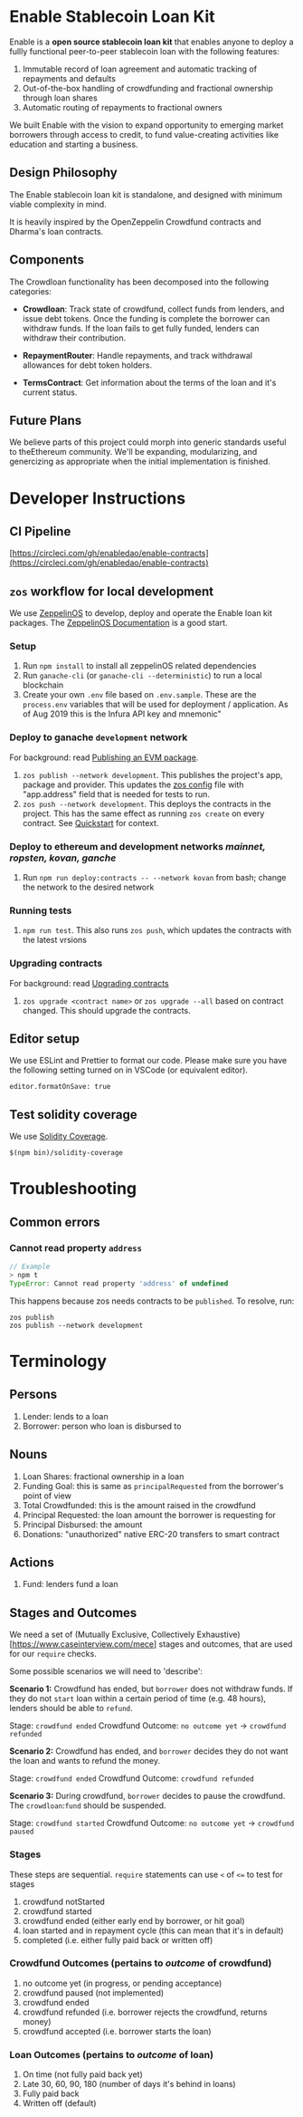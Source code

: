 # Enable Stablecoin Loan Kit

Enable is a **open source stablecoin loan kit** that enables anyone to deploy a fullly functional peer-to-peer stablecoin loan with the following features:

1. Immutable record of loan agreement and automatic tracking of repayments and defaults
2. Out-of-the-box handling of crowdfunding and fractional ownership through loan shares
3. Automatic routing of repayments to fractional owners

We built Enable with the vision to expand opportunity to emerging market borrowers through access to credit, to fund value-creating activities like education and starting a business.

## Design Philosophy

The Enable stablecoin loan kit is standalone, and designed with minimum viable complexity in mind.

It is heavily inspired by the OpenZeppelin Crowdfund contracts and Dharma's loan contracts.

## Components

The Crowdloan functionality has been decomposed into the following categories:

- **Crowdloan**: Track state of crowdfund, collect funds from lenders, and issue debt tokens. Once the funding is complete the borrower can withdraw funds. If the loan fails to get fully funded, lenders can withdraw their contribution.

- **RepaymentRouter**: Handle repayments, and track withdrawal allowances for debt token holders.

- **TermsContract**: Get information about the terms of the loan and it's current status.

## Future Plans

We believe parts of this project could morph into generic standards useful to theEthereum community. We'll be expanding, modularizing, and genercizing as appropriate when the initial implementation is finished.

# Developer Instructions

## CI Pipeline

[https://circleci.com/gh/enabledao/enable-contracts](https://circleci.com/gh/enabledao/enable-contracts)

## `zos` workflow for local development

We use [ZeppelinOS](https://docs.zeppelinos.org/docs/start.html) to develop, deploy and operate the Enable loan kit packages. The [ZeppelinOS Documentation](https://docs.zeppelinos.org/docs/start.html) is a good start.

### Setup

1. Run `npm install` to install all zeppelinOS related dependencies
2. Run `ganache-cli` (or `ganache-cli --deterministic`) to run a local blockchain
3. Create your own `.env` file based on `.env.sample`. These are the `process.env` variables that will be used for deployment / application. As of Aug 2019 this is the Infura API key and mnemonic"

### Deploy to ganache `development` network

For background: read [Publishing an EVM package](https://docs.zeppelinos.org/docs/publishing.html).

1. `zos publish --network development`. This publishes the project's app, package and provider. This updates the [zos config](https://docs.zeppelinos.org/docs/configuration.html) file with "app.address" field that is needed for tests to run.
2. `zos push --network development`. This deploys the contracts in the project. This has the same effect as running `zos create` on every contract. See [Quickstart](https://docs.zeppelinos.org/docs/first.html) for context.

### Deploy to ethereum and development networks *mainnet, ropsten, kovan, ganche*
1. Run `npm run deploy:contracts -- --network kovan` from bash; change the network to the desired network

### Running tests

1. `npm run test`. This also runs `zos push`, which updates the contracts with the latest vrsions

### Upgrading contracts

For background: read [Upgrading contracts](https://docs.zeppelinos.org/docs/first.html#upgrading-your-contract)

1. `zos upgrade <contract name>` or `zos upgrade --all` based on contract changed. This should upgrade the contracts.

## Editor setup

We use ESLint and Prettier to format our code. Please make sure you have the following setting turned on in VSCode (or equivalent editor).

```
editor.formatOnSave: true
```

## Test solidity coverage

We use [Solidity Coverage](https://github.com/sc-forks/solidity-coverage).

```
$(npm bin)/solidity-coverage
```

# Troubleshooting

## Common errors

### Cannot read property `address`

```javascript
// Example
> npm t
TypeError: Cannot read property 'address' of undefined
```

This happens because zos needs contracts to be `published`. To resolve, run:

```
zos publish
zos publish --network development
```


# Terminology

## Persons

1. Lender: lends to a loan
2. Borrower: person who loan is disbursed to

## Nouns

1. Loan Shares: fractional ownership in a loan
2. Funding Goal: this is same as `principalRequested` from the borrower's point of view
3. Total Crowdfunded: this is the amount raised in the crowdfund
4. Principal Requested: the loan amount the borrower is requesting for
5. Principal Disbursed: the amount
6. Donations: "unauthorized" native ERC-20 transfers to smart contract

## Actions

1. Fund: lenders fund a loan

## Stages and Outcomes

We need a set of (Mutually Exclusive, Collectively Exhaustive)[https://www.caseinterview.com/mece] stages and outcomes, that are used for our `require` checks.

Some possible scenarios we will need to 'describe':

**Scenario 1:**
Crowdfund has ended, but `borrower` does not withdraw funds. If they do not `start` loan within a certain period of time (e.g. 48 hours), lenders should be able to `refund`.

Stage: `crowdfund ended`
Crowdfund Outcome: `no outcome yet` -> `crowdfund refunded`

**Scenario 2:**
Crowdfund has ended, and `borrower` decides they do not want the loan and wants to refund the money.

Stage: `crowdfund ended`
Crowdfund Outcome: `crowdfund refunded`

**Scenario 3:**
During crowdfund, `borrower` decides to pause the crowdfund. The `crowdloan`:`fund` should be suspended.

Stage: `crowdfund started`
Crowdfund Outcome: `no outcome yet` -> `crowdfund paused`

### Stages

These steps are sequential. `require` statements can use `<` of `<=` to test for stages

1. crowdfund notStarted
2. crowdfund started
3. crowdfund ended (either early end by borrower, or hit goal)
4. loan started and in repayment cycle (this can mean that it's in default)
5. completed (i.e. either fully paid back or written off)

### Crowdfund Outcomes (pertains to _outcome_ of crowdfund)

1. no outcome yet (in progress, or pending acceptance)
2. crowdfund paused (not implemented)
3. crowdfund ended
4. crowdfund refunded (i.e. borrower rejects the crowdfund, returns money)
5. crowdfund accepted (i.e. borrower starts the loan)

### Loan Outcomes (pertains to _outcome_ of loan)

1. On time (not fully paid back yet)
2. Late 30, 60, 90, 180 (number of days it's behind in loans)
3. Fully paid back
4. Written off (default)
